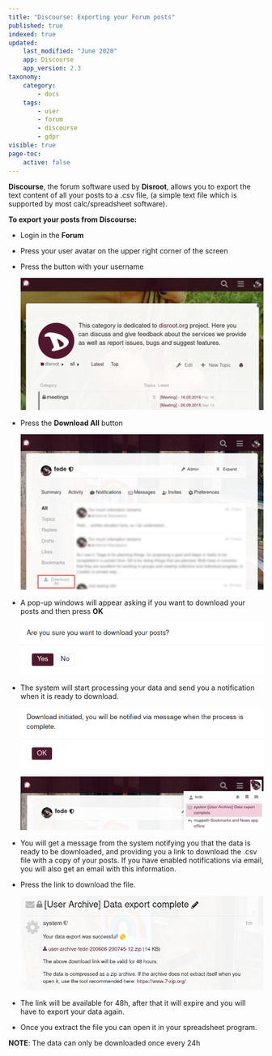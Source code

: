 ```yaml
---
title: "Discourse: Exporting your Forum posts"
published: true
indexed: true
updated:
    last_modified: "June 2020"		
    app: Discourse
    app_version: 2.3
taxonomy:
    category:
        - docs
    tags:
        - user
        - forum
        - discourse
        - gdpr
visible: true
page-toc:
    active: false
---
```

**Discourse**, the forum software used by **Disroot**, allows you to export the text content of all your posts to a .csv file, (a simple text file which is supported by most calc/spreadsheet software).


**To export your posts from Discourse:**
- Login in the **Forum**
- Press your user avatar on the upper right corner of the screen
- Press the button with your username

  ![](en/export.gif)

- Press the **Download All** button

  ![](en/download_1.png)

- A pop-up windows will appear asking if you want to download your posts and then press **OK**

  ![](en/download_2.png)

- The system will start processing your data and send you a notification when it is ready to download.

  ![](en/download_3.png)

  ![](en/notification.png)

- You will get a message from the system notifying you that the data is ready to be downloaded, and providing you a link to download the .csv file with a copy of your posts. If you have enabled notifications via email, you will also get an email with this information.

- Press the link to download the file.

  ![](en/notification_2.png)  

- The link will be available for 48h, after that it will expire and you will have to export your data again.

- Once you extract the file you can open it in your spreadsheet program.


**NOTE**: The data can only be downloaded once every 24h
